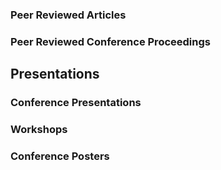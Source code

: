 
### Peer Reviewed Articles

### Peer Reviewed Conference Proceedings

## Presentations
### Conference Presentations

### Workshops

### Conference Posters